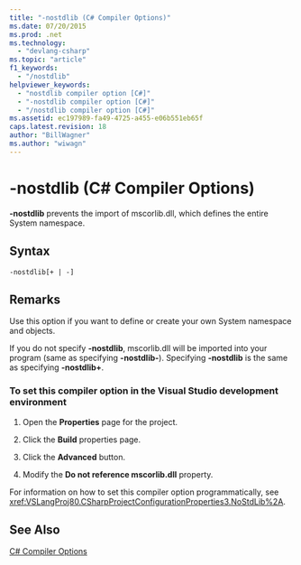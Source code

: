 ```yaml
---
title: "-nostdlib (C# Compiler Options)"
ms.date: 07/20/2015
ms.prod: .net
ms.technology: 
  - "devlang-csharp"
ms.topic: "article"
f1_keywords: 
  - "/nostdlib"
helpviewer_keywords: 
  - "nostdlib compiler option [C#]"
  - "-nostdlib compiler option [C#]"
  - "/nostdlib compiler option [C#]"
ms.assetid: ec197989-fa49-4725-a455-e06b551eb65f
caps.latest.revision: 18
author: "BillWagner"
ms.author: "wiwagn"
---
```

# -nostdlib (C# Compiler Options)
**-nostdlib** prevents the import of mscorlib.dll, which defines the entire System namespace.  
  
## Syntax  
  
```console  
-nostdlib[+ | -]  
```  
  
## Remarks  
 Use this option if you want to define or create your own System namespace and objects.  
  
 If you do not specify **-nostdlib**, mscorlib.dll will be imported into your program (same as specifying **-nostdlib-**). Specifying **-nostdlib** is the same as specifying **-nostdlib+**.  
  
### To set this compiler option in the Visual Studio development environment  
  
1.  Open the **Properties** page for the project.  
  
2.  Click the **Build** properties page.  
  
3.  Click the **Advanced** button.  
  
4.  Modify the **Do not reference mscorlib.dll** property.  
  
 For information on how to set this compiler option programmatically, see <xref:VSLangProj80.CSharpProjectConfigurationProperties3.NoStdLib%2A>.  
  
## See Also  
 [C# Compiler Options](../../../csharp/language-reference/compiler-options/index.md)
